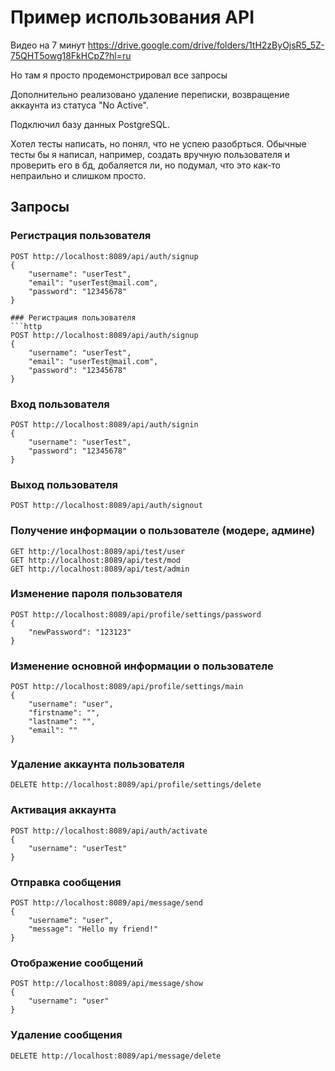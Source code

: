 # Пример использования API

Видео на 7 минут
https://drive.google.com/drive/folders/1tH2zByOjsR5_5Z-75QHT5owg18FkHCpZ?hl=ru

Но там я просто продемонстрировал все запросы

Дополнительно реализовано удаление переписки, возвращение аккаунта из статуса "No Active".

Подключил базу данных PostgreSQL.

Хотел тесты написать, но понял, что не успею разобрться. Обычные тесты бы я написал, например, создать вручную пользователя и проверить его в бд, добаляется ли, но подумал, что это как-то непраильно и слишком просто.

## Запросы

### Регистрация пользователя
```http
POST http://localhost:8089/api/auth/signup
{
    "username": "userTest",
    "email": "userTest@mail.com",
    "password": "12345678"
}

### Регистрация пользователя
```http
POST http://localhost:8089/api/auth/signup
{
    "username": "userTest",
    "email": "userTest@mail.com",
    "password": "12345678"
}
```

### Вход пользователя
```http
POST http://localhost:8089/api/auth/signin
{
    "username": "userTest",
    "password": "12345678"
}

```

### Выход пользователя
```http
POST http://localhost:8089/api/auth/signout
```

### Получение информации о пользователе (модере, админе)
```http
GET http://localhost:8089/api/test/user
GET http://localhost:8089/api/test/mod
GET http://localhost:8089/api/test/admin
```

### Изменение пароля пользователя
```http
POST http://localhost:8089/api/profile/settings/password
{
    "newPassword": "123123"
}
```

### Изменение основной информации о пользователе
```http
POST http://localhost:8089/api/profile/settings/main
{
    "username": "user",
    "firstname": "",
    "lastname": "",
    "email": ""
}
```

### Удаление аккаунта пользователя
```http
DELETE http://localhost:8089/api/profile/settings/delete
```

### Активация аккаунта
```http
POST http://localhost:8089/api/auth/activate
{
    "username": "userTest"
}
```

### Отправка сообщения
```http
POST http://localhost:8089/api/message/send
{
    "username": "user",
    "message": "Hello my friend!"
}
```

### Отображение сообщений
```http
POST http://localhost:8089/api/message/show
{
    "username": "user"
}
```

### Удаление сообщения
```http
DELETE http://localhost:8089/api/message/delete
```